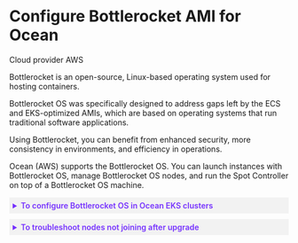<meta name="robots" content="noindex">

# Configure Bottlerocket AMI for Ocean

Cloud provider AWS

Bottlerocket is an open-source, Linux-based operating system used for hosting containers.

Bottlerocket OS was specifically designed to address gaps left by the ECS and EKS-optimized AMIs, which are based on operating systems that run traditional software applications.

Using Bottlerocket, you can benefit from enhanced security, more consistency in environments, and efficiency in operations.

Ocean (AWS) supports the Bottlerocket OS. You can launch instances with Bottlerocket OS, manage Bottlerocket OS nodes, and run the Spot Controller on top of a Bottlerocket OS machine.

<details style="background:#f2f2f2; padding:6px; margin:10px 0px 0px 0px">
   <summary markdown="span" style="color:#7632FE; font-weight:600">To configure Bottlerocket OS in Ocean EKS clusters</summary>
 
   <div style="padding-left:16px">

1. You need The latest Bottlerocket AMI ID for your EKS cluster version and region. You can retrieve the AMI ID with the AWS CLI or the AWS Management Console. 

    * Run this command via AWS CLI (Replace 1.26 with your EKS cluster version and region code with your EKS region):

      `aws ssm get-parameter –name /aws/service/bottlerocket/aws-k8s-1.26/x86_64/latest/image_id –region region-code –query “Parameter.Value” –output text`

2. User Data script: Bottlerocket OS uses a TOML-formatted configuration file as User Data. This includes the configuration of the EKS cluster.  

   * Run this command to generate the configuration file with the relevant cluster config, including the API endpoint and base64-encoded certificate authority. Replace the region code with your EKS region and cluster name with your EKS cluster name. The user-data.toml file will contain the User Data script.
    
     `eksctl get cluster –region region-code –name cluster-name -o json \ | jq –raw-output ‘.[] | “[settings.kubernetes]\napi-server = \”” + .Endpoint + “\”\ncluster-certificate =\”” + .CertificateAuthority.Data + “\”\ncluster-name = \”cluster-name\””‘ > user-data.toml`

3. On your required virtual node groups:

    1. Insert Bottlerocket AMI ID.
    2. Copy the user-data.toml file content and paste it to the userData field in the Spot API.
  
   <br> 

    <img width="856" src="https://github.com/user-attachments/assets/1a485578-e36c-4fdf-8d92-c75119c499e3" />


   </div>
</details>

<details style="background:#f2f2f2; padding:6px; margin:10px 0px 0px 0px">
   <summary markdown="span" style="color:#7632FE; font-weight:600">To troubleshoot nodes not joining after upgrade</summary>
 
   <div style="padding-left:16px">


If you configured Bottlerocket AMI correctly but nodes are still not joining the cluster, you might need to update the aws-auth ConfigMap.
 <br> 
1. Run this command to edit the ConfigMap:

`kubectl edit configmap aws-auth -n kube-system -o yaml > aws-auth.yaml`

2. Add the necessary permissions for the new node IAM role:

   * ⁠groups:
     - system:bootstrappers
     - system:nodes
     
     `rolearn: arn:aws:iam::YOUR-AWS-ACCOUNT-ID:role/YOUR-NODE-IAM-ROLE
  username: system:node:`

3. Save changes and apply the updated ConfigMap:

   `kubectl apply -f aws-auth.yaml`

4. Verify that the nodes have joined.

   `kubectl get nodes`
 
Refer to this [Spot blog](https://spot.io/blog/run-container-optimized-eks-clusters-with-ocean-and-bottlerocket-os/) for reference and further information:

 </div>
</details>





